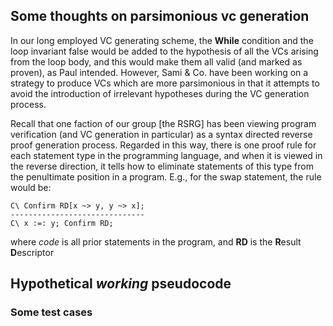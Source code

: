 ## Some thoughts on parsimonious vc generation

In our long employed VC generating scheme, the **While** condition and the loop
invariant false would be added to the hypothesis of all the VCs arising from
the loop body, and this would make them all valid (and marked as proven), as
Paul intended. However, Sami & Co. have been working on a strategy to produce
VCs which are more parsimonious in that it attempts to avoid the introduction of
irrelevant hypotheses during the VC generation process.

Recall that one faction of our group [the RSRG] has been viewing program
verification (and VC generation in particular) as a syntax directed reverse
proof generation process. Regarded in this way, there is one proof rule for
each statement type in the programming language, and when it is viewed in the
reverse direction, it tells how to eliminate statements of this type from the
penultimate position in a program. E.g., for the swap statement, the rule would
be:

```
C\ Confirm RD[x ~> y, y ~> x];
------------------------------
C\ x :=: y; Confirm RD;
```
where *code* is all prior statements in the program, and **RD** is the **R**esult
**D**escriptor


## Hypothetical *working* pseudocode


### Some test cases